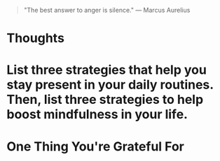 
> \"The best answer to anger is silence.\" — Marcus Aurelius

# Thoughts

# List three strategies that help you stay present in your daily routines. Then, list three strategies to help boost mindfulness in your life.

# One Thing You're Grateful For

